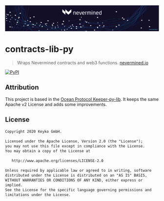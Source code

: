 [![banner](https://raw.githubusercontent.com/nevermined-io/assets/main/images/logo/banner_logo.png)](https://nevermined.io)

# contracts-lib-py

> Wraps Nevermined contracts and web3 functions.
> [nevermined.io](https://nevermined.io)

[![PyPI](https://img.shields.io/pypi/v/contracts-lib-py.svg)](https://pypi.org/project/contracts-lib-py/)


## Attribution

This project is based in the [Ocean Protocol Keeper-py-lib](https://github.com/oceanprotocol/keeper-py-lib). It keeps the same Apache v2 License and adds some improvements.


## License

```text
Copyright 2020 Keyko GmbH.

Licensed under the Apache License, Version 2.0 (the "License");
you may not use this file except in compliance with the License.
You may obtain a copy of the License at

   http://www.apache.org/licenses/LICENSE-2.0

Unless required by applicable law or agreed to in writing, software
distributed under the License is distributed on an "AS IS" BASIS,
WITHOUT WARRANTIES OR CONDITIONS OF ANY KIND, either express or implied.
See the License for the specific language governing permissions and
limitations under the License.
```
